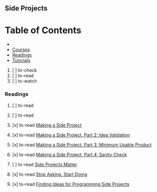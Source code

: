 ## Side Projects

# Table of Contents
<!-- MarkdownTOC depth=4 -->
  - [](#)
  - [Courses](#courses)
  - [Readings](#readings)
  - [Tutorials](#tutorials)
<!-- /MarkdownTOC -->

  1. [ ] to-check []()
  1. [ ] to-read []()
  1. [ ] to-watch []()

### Readings

  1. [ ] to-read []()
  1. [ ] to-read []()

  1. [x] to-read [Making a Side Project](https://hackernoon.com/making-a-side-project-808fc040d27a)
  1. [x] to-read [Making a Side Project, Part 2: Idea Validation](https://medium.com/makesideproject/making-a-side-project-part-2-idea-validation-d682dd05c475)
  1. [x] to-read [Making a Side Project, Part 3: Minimum Usable Product](https://medium.com/makesideproject/making-a-side-project-part-3-minimum-usable-product-f11e56b417fd)
  1. [x] to-read [Making a Side Project, Part 4: Sanity Check](https://medium.com/makesideproject/making-a-side-project-part-4-sanity-check-34cdac6e70ad)

  1. [ ] to-read [Side Projects Matter](http://philippe.bourgau.net/side-projects-matter/)
  1. [x] to-read [Stop Asking, Start Doing](https://dev.to/_patrickgod/stop-asking-start-doing)
  1. [x] to-read [Finding Ideas for Programming Side Projects](https://dev.to/samjarman/finding-ideas-for-programming-side-projects)
